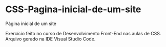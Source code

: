 # CSS-Pagina-inicial-de-um-site
Página inicial de um site

Exercício feito no curso de Desenvolvimento Front-End nas aulas de CSS. 
Arquivo gerado na IDE Visual Studio Code. 
